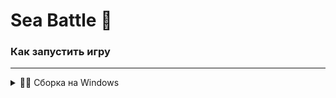 # Sea Battle 🚢

### Как запустить игру
---
<details>

<summary>👩‍💻 Сборка на Windows</summary>
- Необходимо установить Qt Creator.
Гайд по установке: https://vc.ru/dev/1125830-kak-ustanovit-qt-qt5-qt6-v-rossii-cherez-onlain-installyator-pri-blokirovke-ip-adresov
- После того, как Qt Creator был установлен необходимо загрузить zip-архив проекта в папку Game_file.
- Запускаем Qt Creator, нажиманием `Open Project`, находим папку Game_file и выбираем файл untitled10.pro.
Все файлы должны автоматически перенестись.
- Проект запустился, теперь проверяем, что выставлены нужные настройки. Для успешных последующих шагов необходимо запустить программу в режиме `Выпуск`, на рисунке представлен пример, как это должно выглядеть.


  <img width="68" height="133" alt="изображение" src="https://github.com/user-attachments/assets/568b1df4-f957-4a4c-b808-a5b4fd128d6c" />
- После успешного запуска программы в окне `Вывод приложения` появится путь к exe файлу, который необходимо скопировать.
  
<img width="903" height="82" alt="изображение" src="https://github.com/user-attachments/assets/7c0910b5-dd65-4e1c-8b37-2bf21b0ff78e" />

- Создаём папку в которой будет храниться наша игра. К примеру назовём её Sea_Game.
- Далее запускаем `Командную строку`.
- В проводнике находим папку Qt.
- Копируем путь D(Название диска может отличаться)\Qt\6.9.0\mingw_64\bin
- Прописываем следующую команду:
```
D\Qt\6.9.0\mingw_64\bin\windeployqt -- dir D\Sea_Game D:\WW\release\SeaBattle.exe
```
- После того как файлы собрались необходимо просто перенести SeaBattle.exe в папку Sea_Game.
- Теперь всё готово.
</details>

